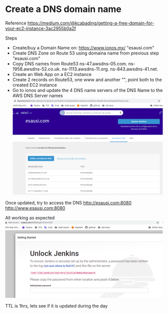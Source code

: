 # Create a DNS domain name
Reference
https://medium.com/@kcabading/getting-a-free-domain-for-your-ec2-instance-3ac2955b0a2f

Steps
- Create/buy a Domain Name on: https://www.ionos.mx/    "esausi.com"
- Create DNS Zone on Route 53 using domaina name from previous step "esausi.com"
- Copy DNS names from Route53
ns-47.awsdns-05.com.
ns-1958.awsdns-52.co.uk.
ns-1113.awsdns-11.org.
ns-843.awsdns-41.net.
- Create an Web App on a EC2 instance
- Create 2 records on Route53, one www and another "", point both to the created EC2 instance
- Go to ionos and update the 4 DNS name servers of the DNS Name to the AWS DNS Server names
![Update AWS DNS Server on ClouDNS Zone](imgs/ionos-dns-servers.png)

Once updated, try to access the DNS
http://esausi.com:8080
http://www.esausi.com:8080

All working as expected
![Jenkins site resolved with domain name](imgs/jenkins-dnsname.png)


TTL is 1hrs, lets see if it is updated during the day
